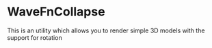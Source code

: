 # WaveFnCollapse
This is an utility which allows you to render simple 3D models with the support for rotation

